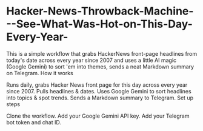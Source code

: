 # Hacker-News-Throwback-Machine---See-What-Was-Hot-on-This-Day-Every-Year-
This is a simple workflow that grabs HackerNews front-page headlines from today's date across every year since 2007 and uses a little AI magic (Google Gemini) to sort 'em into themes, sends a neat Markdown summary on Telegram.
How it works

Runs daily, grabs Hacker News front page for this day across every year since 2007.
Pulls headlines & dates.
Uses Google Gemini to sort headlines into topics & spot trends.
Sends a Markdown summary to Telegram.
Set up steps

Clone the workflow.
Add your Google Gemini API key.
Add your Telegram bot token and chat ID.
